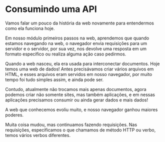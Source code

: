# Consumindo uma API

Vamos falar um pouco da história da web novamente para entendermos como ela funciona hoje. 

Em nosso módulo primeiros passos na web, aprendemos que quando estamos navegando na web, o navegador envia requisições para um servidor e o servidor, por sua vez, nos devolve uma resposta em um formato específico ou realiza alguma ação caso pedirmos.

Quando a web nasceu, ela era usada para interconectar documentos. Hoje temos uma web de dados! Antes precisávamos criar vários arquivos em HTML, e esses arquivos eram servidos em nosso navegador, por muito tempo foi tudo simples assim, e ainda pode ser.

Contudo, atualmente não trocamos mais apenas documentos, agora podemos criar não somente sites, mas também aplicações, e em nessas aplicações precisamos consumir ou ainda gerar dados e mais dados!

A web que conhecemos evoliu muito, e nosso navegador ganhou maiores poderes.

Muita coisa mudou, mas continuamos fazendo requisições. Nas requisições, especificamos o que chamamos de método HTTP ou verbo, temos vários verbos diferentes.
